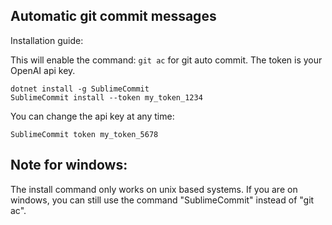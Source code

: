 ## Automatic git commit messages

Installation guide:

This will enable the command: `git ac` for git auto commit.
The token is your OpenAI api key.

```
dotnet install -g SublimeCommit
SublimeCommit install --token my_token_1234
```

You can change the api key at any time:

```
SublimeCommit token my_token_5678
```

## Note for windows:

The install command only works on unix based systems. 
If you are on windows, you can still use the command "SublimeCommit" instead of "git ac".